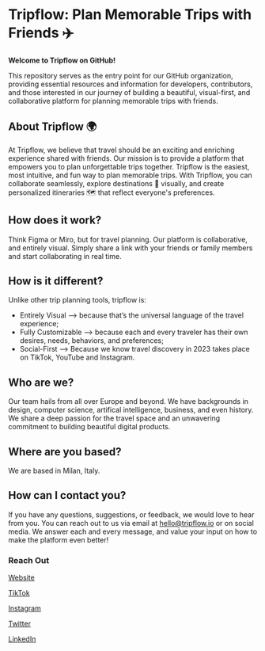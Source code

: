 # Tripflow: Plan Memorable Trips with Friends ✈️
**Welcome to Tripflow on GitHub!** 

This repository serves as the entry point for our GitHub organization, providing essential resources and information for developers, contributors, and those interested in our journey of building a beautiful, visual-first, and collaborative platform for planning memorable trips with friends.

## About Tripflow 🌍
At Tripflow, we believe that travel should be an exciting and enriching experience shared with friends. Our mission is to provide a platform that empowers you to plan unforgettable trips together.
Tripflow is the easiest, most intuitive, and fun way to plan memorable trips.
With Tripflow, you can collaborate seamlessly, explore destinations 📍 visually, and create personalized itineraries 🗺️ that reflect everyone's preferences.

## How does it work?
Think Figma or Miro, but for travel planning. Our platform is collaborative, and entirely visual. Simply share a link with your friends or family members and start collaborating in real time.

## How is it different?
Unlike other trip planning tools, tripflow is:

- Entirely Visual —> because that’s the universal language of the travel experience;
- Fully Customizable —> because each and every traveler has their own desires, needs, behaviors, and preferences;
- Social-First —> Because we know travel discovery in 2023 takes place on TikTok, YouTube and Instagram.

## Who are we?
Our team hails from all over Europe and beyond. We have backgrounds in design, computer science, artifical intelligence, business, and even history. We share a deep passion for the travel space and an unwavering commitment to building beautiful digital products.
    
## Where are you based?
We are based in Milan, Italy.

## How can I contact you?
If you have any questions, suggestions, or feedback, we would love to hear from you. You can reach out to us via email at [hello@tripflow.io](mailto:hello@tripflow.io) or on social media.
We answer each and every message, and value your input on how to make the platform even better!

### Reach Out
[Website](https://www.tripflow.io)

[TikTok](https://tiktok.com/@tripflow.io)

[Instagram](https://www.instagram.com/jointripflow/)

[Twitter](https://twitter.com/joinTripflow)

[LinkedIn](https://www.linkedin.com/company/trip-flow)
